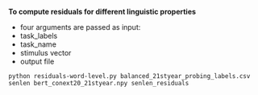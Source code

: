 
**To compute residuals for different linguistic properties**
- four arguments are passed as input:
- task_labels 
- task_name
- stimulus vector
- output file

```
python residuals-word-level.py balanced_21styear_probing_labels.csv senlen bert_conext20_21styear.npy senlen_residuals
```

